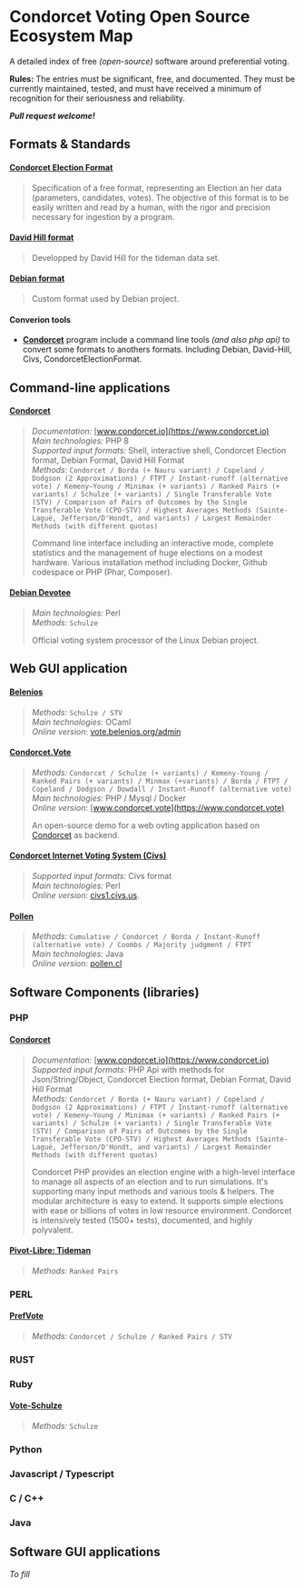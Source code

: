 Condorcet Voting Open Source Ecosystem Map
=========================================
A detailed index of free _(open-source)_ software around preferential voting.  

**Rules:** The entries must be significant, free, and documented. They must be currently maintained, tested, and must have received a minimum of recognition for their seriousness and reliability.  

**_Pull request welcome!_**

## Formats & Standards
  #### [Condorcet Election Format](https://github.com/CondorcetVote/CondorcetElectionFormat)
  > Specification of a free format, representing an Election an her data (parameters, candidates, votes). The objective of this format is to be easily written and read by a human, with the rigor and precision necessary for ingestion by a program.

  #### [David Hill format](https://rangevoting.org/TidemanData.html)
  > Developped by David Hill for the tideman data set.

  #### [Debian format](https://www.debian.org/vote/index.en.html)
  > Custom format used by Debian project.  
  
  #### Converion tools
  * **[Condorcet](https://github.com/julien-boudry/Condorcet)** program include a command line tools *(and also php api)* to convert some formats to anothers formats. Including Debian, David-Hill, Civs, CondorcetElectionFormat.
  
## Command-line applications
  #### [Condorcet](https://github.com/julien-boudry/Condorcet)
  > *Documentation:* [www.condorcet.io](https://www.condorcet.io)  
  > *Main technologies:* PHP 8  
  > *Supported input formats:*  Shell, interactive shell, Condorcet Election format, Debian Format, David Hill Format  
  > *Methods:* ```Condorcet / Borda (+ Nauru variant) / Copeland / Dodgson (2 Approximations) / FTPT / Instant-runoff (alternative vote) / Kemeny–Young / Minimax (+ variants) / Ranked Pairs (+ variants) / Schulze (+ variants) / Single Transferable Vote (STV) / Comparison of Pairs of Outcomes by the Single Transferable Vote (CPO-STV) / Highest Averages Methods (Sainte-Laguë, Jefferson/D'Hondt, and variants) / Largest Remainder Methods (with different quotas)```  
  >
  > Command line interface including an interactive mode, complete statistics and the management of huge elections on a modest hardware. Various installation method including Docker, Github codespace or PHP (Phar, Composer).
  
  #### [Debian Devotee](https://salsa.debian.org/debian/devotee)
  > *Main technologies:* Perl  
  > *Methods:* ```Schulze```
  >
  > Official voting system processor of the Linux Debian project.
  
  



## Web GUI application
  #### [Belenios](https://github.com/glondu/belenios/)
  > *Methods:* ```Schulze / STV ```  
  > *Main technologies:* OCaml  
  > *Online version*: [vote.belenios.org/admin](https://vote.belenios.org/admin)  

  #### [Condorcet.Vote](https://github.com/julien-boudry/Condorcet.Vote)
  > *Methods:* ```Condorcet / Schulze (+ variants) / Kemeny-Young / Ranked Pairs (+ variants) / Minmax (+variants) / Borda / FTPT / Copeland / Dodgson / Dowdall / Instant-Runoff (alternative vote)```  
  > *Main technologies:* PHP / Mysql / Docker  
  > *Online version*: [www.condorcet.vote](https://www.condorcet.vote)  
  >
  > An open-source demo for a web ovting application based on [Condorcet](#condorcet-1) as backend.

  #### [Condorcet Internet Voting System (Civs)](https://github.com/andrewcmyers/civs)
  > *Supported input formats:* Civs format  
  > *Main technologies:* Perl  
  > *Online version*: [civs1.civs.us](https://civs1.civs.us/).

  #### [Pollen](https://gitlab.nuiton.org/chorem/pollen)
  > *Methods:* ```Cumulative / Condorcet / Borda / Instant-Runoff (alternative vote) / Coombs / Majority judgment / FTPT```  
  > *Main technologies:* Java  
  > *Online version*: [pollen.cl](https://pollen.cl/)  

## Software Components (libraries)
### PHP
  #### [Condorcet](https://github.com/julien-boudry/Condorcet)
  > *Documentation:* [www.condorcet.io](https://www.condorcet.io)  
  > *Supported input formats:*  PHP Api with methods for Json/String/Object, Condorcet Election format, Debian Format, David Hill Format  
  > *Methods:* ```Condorcet / Borda (+ Nauru variant) / Copeland / Dodgson (2 Approximations) / FTPT / Instant-runoff (alternative vote) / Kemeny–Young / Minimax (+ variants) / Ranked Pairs (+ variants) / Schulze (+ variants) / Single Transferable Vote (STV) / Comparison of Pairs of Outcomes by the Single Transferable Vote (CPO-STV) / Highest Averages Methods (Sainte-Laguë, Jefferson/D'Hondt, and variants) / Largest Remainder Methods (with different quotas)```  
  >
  > Condorcet PHP provides an election engine with a high-level interface to manage all aspects of an election and to run simulations. It's supporting many input methods and various tools & helpers.
  > The modular architecture is easy to extend. It supports simple elections with ease or billions of votes in low resource environment.
  > Condorcet is intensively tested (1500+ tests), documented, and highly polyvalent. 
  
  #### [Pivot-Libre: Tideman](https://github.com/pivot-libre/tideman)
  > *Methods:* ```Ranked Pairs```

### PERL
  #### [PrefVote](https://github.com/ikluft/prefvote)
  > *Methods:* ```Condorcet / Schulze / Ranked Pairs / STV```
### RUST
### Ruby
  #### [Vote-Schulze](https://github.com/asaaki/vote-schulze)
  > *Methods:* ```Schulze```
### Python
### Javascript / Typescript
### C / C++
### Java


## Software GUI applications
*To fill*
